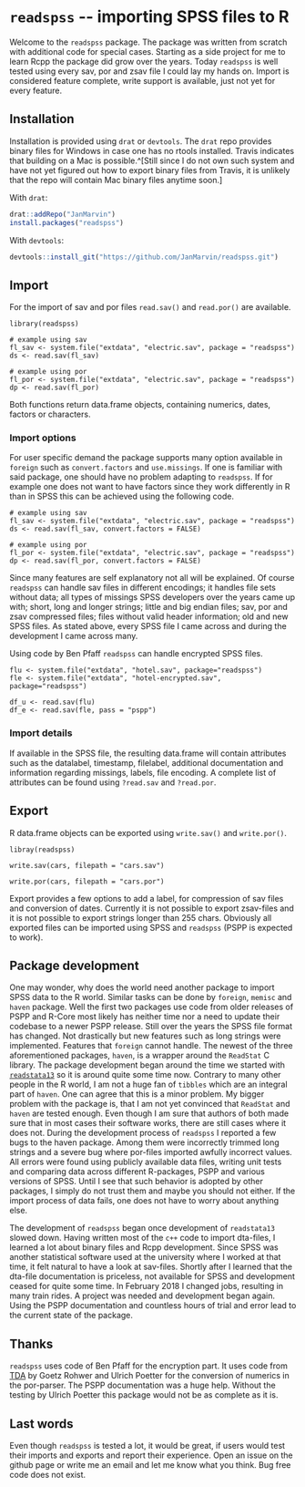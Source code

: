 # `readspss` -- importing SPSS files to R

Welcome to the `readspss` package. The package was written from scratch with
additional code for special cases. Starting as a side project for me to learn
Rcpp the package did grow over the years. Today `readspss` is well tested using
every sav, por and zsav file I could lay my hands on. Import is considered 
feature complete, write support is available, just not yet for every feature.


## Installation

Installation is provided using `drat` or `devtools`. The `drat` repo provides
binary files for Windows in case one has no rtools installed. Travis indicates
that building on a Mac is possible.^[Still since I do not own such system and
have not yet figured out how to export binary files from Travis, it is unlikely
that the repo will contain Mac binary files anytime soon.]

With `drat`:
```R
drat::addRepo("JanMarvin")
install.packages("readspss")
```

With `devtools`:
```R
devtools::install_git("https://github.com/JanMarvin/readspss.git")
```


## Import

For the import of sav and por files `read.sav()` and `read.por()` are available.

```{R}
library(readspss)

# example using sav
fl_sav <- system.file("extdata", "electric.sav", package = "readspss")
ds <- read.sav(fl_sav)

# example using por
fl_por <- system.file("extdata", "electric.sav", package = "readspss")
dp <- read.sav(fl_por)
```

Both functions return data.frame objects, containing numerics, dates, factors or
characters. 

### Import options

For user specific demand the package supports many option available in `foreign`
such as `convert.factors` and `use.missings`. If one is familiar with said
package, one should have no problem adapting to `readspss`. If for example one
does not want to have factors since they work differently in R than in SPSS this
can be achieved using the following code.

```{R}
# example using sav
fl_sav <- system.file("extdata", "electric.sav", package = "readspss")
ds <- read.sav(fl_sav, convert.factors = FALSE)

# example using por
fl_por <- system.file("extdata", "electric.sav", package = "readspss")
dp <- read.sav(fl_por, convert.factors = FALSE)
```

Since many features are self explanatory not all will be explained. Of course 
`readspss` can handle sav files in different encodings; it handles file sets 
without data; all types of missings SPSS developers over the years came up with;
short, long and longer strings; little and big endian files; sav, por and zsav
compressed files; files without valid header information; old and new SPSS
files. As stated above, every SPSS file I came across and during the development
I came across many.

Using code by Ben Pfaff `readspss` can handle encrypted SPSS files.


```{R}
flu <- system.file("extdata", "hotel.sav", package="readspss")
fle <- system.file("extdata", "hotel-encrypted.sav", package="readspss")

df_u <- read.sav(flu)
df_e <- read.sav(fle, pass = "pspp")
```

### Import details

If available in the SPSS file, the resulting data.frame will contain attributes
such as the datalabel, timestamp, filelabel, additional documentation and 
information regarding missings, labels, file encoding. A complete list of
attributes can be found using `?read.sav` and `?read.por`.


## Export

R data.frame objects can be exported using `write.sav()` and `write.por()`.

```{R}
libray(readspss)

write.sav(cars, filepath = "cars.sav")

write.por(cars, filepath = "cars.por")
```

Export provides a few options to add a label, for compression of sav files and
conversion of dates. Currently it is not possible to export zsav-files and it is
not possible to export strings longer than 255 chars. Obviously all exported 
files can be imported using SPSS and `readspss` (PSPP is expected to work).


## Package development

One may wonder, why does the world need another package to import SPSS data to 
the R world. Similar tasks can be done by `foreign`, `memisc` and `haven` 
package.
Well the first two packages use code from older releases of PSPP and R-Core most
likely has neither time nor a need to update their codebase to a newer PSPP 
release. Still over the years the SPSS file format has changed. Not drastically 
but new features such as long strings were implemented. Features that `foreign` 
cannot handle. The newest of the three aforementioned packages, `haven`, is a 
wrapper around the `ReadStat` C library. The package development began around
the time we started with [`readstata13`](https://github.com/sjewo/readstata13)
so it is around quite some time now. Contrary to many other people in the R 
world, I am not a huge fan of `tibbles` which are an integral part of `haven`.
One can agree that this is a minor problem. My bigger problem with the package 
is, that I am not yet convinced that `ReadStat` and `haven` are tested enough. 
Even though I am sure that authors of both made sure that in most cases their 
software works, there are still cases where it does not. During the development
process of `readspss` I reported a few bugs to the haven package. Among them 
were incorrectly trimmed long strings and a severe bug where por-files imported
awfully incorrect values. All errors were found using publicly available data
files, writing unit tests and comparing data across different R-packages, PSPP
and various versions of SPSS. Until I see that such behavior is adopted by other
packages, I simply do not trust them and maybe you should not either. If the
import process of data fails, one does not have to worry about anything else.

The development of `readspss` began once development of `readstata13` slowed
down. Having written most of the `c++` code to import dta-files, I learned a lot
about binary files and Rcpp development. Since SPSS was another statistical
software used at the university where I worked at that time, it felt natural to
have a look at sav-files. Shortly after I learned that the dta-file 
documentation is priceless, not available for SPSS and development ceased for 
quite some time. In February 2018 I changed jobs, resulting in many train rides.
A project was needed and development began again. Using the PSPP documentation
and countless hours of trial and error lead to the current state of the package.


## Thanks

`readspss` uses code of Ben Pfaff for the encryption part. It uses code from 
[TDA](http://www.stat.ruhr-uni-bochum.de/tda.html) by Goetz Rohwer and Ulrich
Poetter for the conversion of numerics in the por-parser. The PSPP documentation
was a huge help. Without the testing by Ulrich Poetter this package would not be
as complete as it is.


## Last words

Even though `readspss` is tested a lot, it would be great, if users would
test their imports and exports and report their experience. Open an issue on the
github page or write me an email and let me know what you think. Bug free code 
does not exist.
